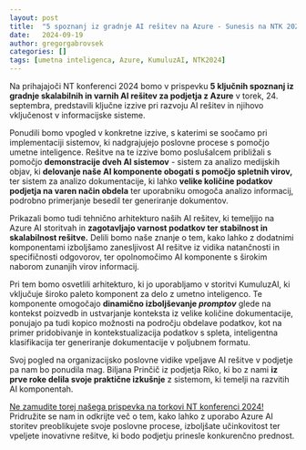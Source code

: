```yaml
---
layout: post
title:  "5 spoznanj iz gradnje AI rešitev na Azure - Sunesis na NTK 2024"
date:   2024-09-19
author: gregorgabrovsek
categories: []
tags: [umetna inteligenca, Azure, KumuluzAI, NTK2024]
---
```


Na prihajajoči NT konferenci 2024 bomo v prispevku **5 ključnih spoznanj iz gradnje skalabilnih in varnih AI rešitev za podjetja z Azure** v torek, 24. septembra, predstavili ključne izzive pri razvoju AI rešitev in njihovo vključenost v informacijske sisteme.

Ponudili bomo vpogled v konkretne izzive, s katerimi se soočamo pri implementaciji sistemov, ki nadgrajujejo poslovne procese s pomočjo umetne inteligence. Rešitve na te izzive bomo poslušalcem približali s pomočjo **demonstracije dveh AI sistemov** - sistem za analizo medijskih objav, ki **delovanje naše AI komponente obogati s pomočjo spletnih virov,** ter sistem za analizo dokumentacije, ki lahko **velike količine podatkov podjetja na varen način obdela** ter uporabniku omogoča analizo informacij, podrobno primerjanje besedil ter generiranje dokumentov.

<!--more-->

Prikazali bomo tudi tehnično arhitekturo naših AI rešitev, ki temeljijo na Azure AI storitvah in **zagotavljajo varnost podatkov ter stabilnost in skalabilnost rešitve.** Delili bomo naše znanje o tem, kako lahko z dodatnimi komponentami izboljšamo zanesljivost AI rešitve iz vidika natančnosti in specifičnosti odgovorov, ter opolnomočimo AI komponente s širokim naborom zunanjih virov informacij.

Pri tem bomo osvetlili arhitekturo, ki jo uporabljamo v storitvi KumuluzAI, ki vključuje široko paleto komponent za delo z umetno inteligenco. Te komponente omogočajo **dinamično izboljševanje _promptov_** glede na kontekst poizvedb in ustvarjanje konteksta iz velike količine dokumentacije, ponujajo pa tudi kopico možnosti na področju obdelave podatkov, kot na primer pridobivanje in kontekstualizacija podatkov s spleta, inteligentna klasifikacija ter generiranje dokumentacije v poljubnem formatu.

Svoj pogled na organizacijsko poslovne vidike vpeljave AI rešitve v podjetje pa nam bo ponudila mag. Biljana Prinčič iz podjetja Riko, ki bo z nami **iz prve roke delila svoje praktične izkušnje** z sistemom, ki temelji na razvitih AI komponentah.

[Ne zamudite torej našega prispevka na torkovi NT konferenci 2024!](https://www.ntk.si/urnik/predavanje/5_kljucnih_spoznanj_iz_gradnje/106) Pridružite se nam in odkrijte več o tem, kako lahko z uporabo Azure AI storitev preoblikujete svoje poslovne procese, izboljšate učinkovitost ter vpeljete inovativne rešitve, ki bodo podjetju prinesle konkurenčno prednost.







